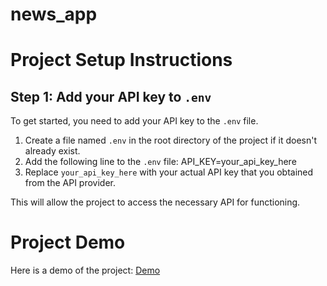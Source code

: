 # news_app

# Project Setup Instructions

## Step 1: Add your API key to `.env`

To get started, you need to add your API key to the `.env` file.

1. Create a file named `.env` in the root directory of the project if it doesn't already exist.
2. Add the following line to the `.env` file: API_KEY=your_api_key_here
3. Replace `your_api_key_here` with your actual API key that you obtained from the API provider.

This will allow the project to access the necessary API for functioning.

# Project Demo

Here is a demo of the project: [Demo]([https://docs.flutter.dev/](https://drive.google.com/drive/folders/14RM8xzIROvMDmGg52d9MdW-XFfl2NHgs?usp=drive_link))

